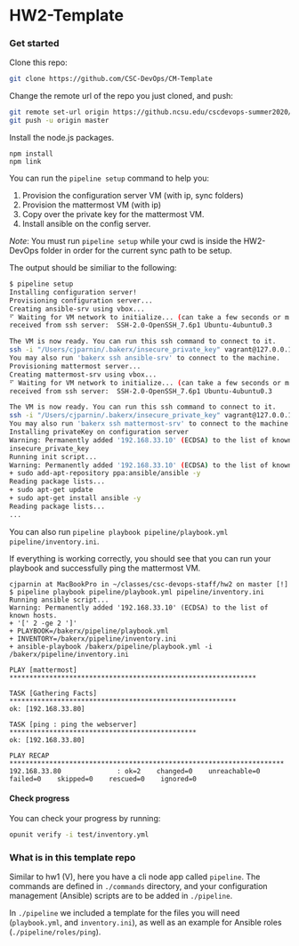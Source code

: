# HW2-Template

### Get started

Clone this repo:

```bash
git clone https://github.com/CSC-DevOps/CM-Template
```

Change the remote url of the repo you just cloned, and push:

```bash
git remote set-url origin https://github.ncsu.edu/cscdevops-summer2020/HW2-<unityid>
git push -u origin master
```

Install the node.js packages.

```
npm install
npm link
```

You can run the `pipeline setup` command to help you:

1. Provision the configuration server VM (with ip, sync folders)
2. Provision the mattermost VM (with ip)
3. Copy over the private key for the mattermost VM.
4. Install ansible on the config server.

*Note*: You must run `pipeline setup` while your cwd is inside the HW2-DevOps folder in order for the current sync path to be setup.

The output should be similiar to the following:
```bash
$ pipeline setup
Installing configuration server!
Provisioning configuration server...
Creating ansible-srv using vbox...
⠋ Waiting for VM network to initialize... (can take a few seconds or minutes on slower hosts).
received from ssh server:  SSH-2.0-OpenSSH_7.6p1 Ubuntu-4ubuntu0.3

The VM is now ready. You can run this ssh command to connect to it.
ssh -i "/Users/cjparnin/.bakerx/insecure_private_key" vagrant@127.0.0.1 -p 2004 -o StrictHostKeyChecking=no
You may also run 'bakerx ssh ansible-srv' to connect to the machine.
Provisioning mattermost server...
Creating mattermost-srv using vbox...
⠋ Waiting for VM network to initialize... (can take a few seconds or minutes on slower hosts).
received from ssh server:  SSH-2.0-OpenSSH_7.6p1 Ubuntu-4ubuntu0.3

The VM is now ready. You can run this ssh command to connect to it.
ssh -i "/Users/cjparnin/.bakerx/insecure_private_key" vagrant@127.0.0.1 -p 2005 -o StrictHostKeyChecking=no
You may also run 'bakerx ssh mattermost-srv' to connect to the machine.
Installing privateKey on configuration server
Warning: Permanently added '192.168.33.10' (ECDSA) to the list of known hosts.
insecure_private_key                                                                                                                    100% 1675     2.0MB/s   00:00    
Running init script...
Warning: Permanently added '192.168.33.10' (ECDSA) to the list of known hosts.
+ sudo add-apt-repository ppa:ansible/ansible -y
Reading package lists...
+ sudo apt-get update
+ sudo apt-get install ansible -y
Reading package lists...
...
```

You can also run `pipeline playbook pipeline/playbook.yml pipeline/inventory.ini`.

If everything is working correctly, you should see that you can run your playbook and successfully ping the mattermost VM.
```
cjparnin at MacBookPro in ~/classes/csc-devops-staff/hw2 on master [!]
$ pipeline playbook pipeline/playbook.yml pipeline/inventory.ini 
Running ansible script...
Warning: Permanently added '192.168.33.10' (ECDSA) to the list of known hosts.
+ '[' 2 -ge 2 ']'
+ PLAYBOOK=/bakerx/pipeline/playbook.yml
+ INVENTORY=/bakerx/pipeline/inventory.ini
+ ansible-playbook /bakerx/pipeline/playbook.yml -i /bakerx/pipeline/inventory.ini

PLAY [mattermost] **************************************************************

TASK [Gathering Facts] *********************************************************
ok: [192.168.33.80]

TASK [ping : ping the webserver] ***********************************************
ok: [192.168.33.80]

PLAY RECAP *********************************************************************
192.168.33.80              : ok=2    changed=0    unreachable=0    failed=0    skipped=0    rescued=0    ignored=0   
```

#### Check progress

You can check your progress by running:
```bash
opunit verify -i test/inventory.yml
```

### What is in this template repo

Similar to hw1 (V), here you have a cli node app called `pipeline`. The commands are defined in `./commands` directory, and your configuration management (Ansible) scripts are to be added in `./pipeline`. 

In `./pipeline` we included a template for the files you will need (`playbook.yml`, and `inventory.ini`), as well as an example for Ansible roles (`./pipeline/roles/ping`). 
